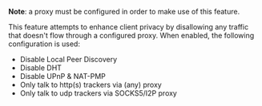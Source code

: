 **Note**: a proxy must be configured in order to make use of this feature.

This feature attempts to enhance client privacy by disallowing any traffic that doesn't flow through a configured proxy. When enabled, the following configuration is used:

* Disable Local Peer Discovery
* Disable DHT
* Disable UPnP & NAT-PMP
* Only talk to http(s) trackers via (any) proxy
* Only talk to udp trackers via SOCKS5/I2P proxy